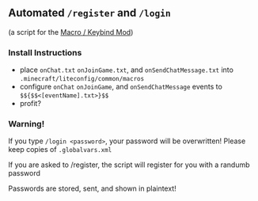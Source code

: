 ## Automated `/register` and `/login`
(a script for the [Macro / Keybind Mod](https://www.liteloader.com/mod/macros))

### Install Instructions
- place `onChat.txt` `onJoinGame.txt`, and `onSendChatMessage.txt` into `.minecraft/liteconfig/common/macros`
- configure `onChat` `onJoinGame`, and `onSendChatMessage` events to `$${$$<[eventName].txt>}$$`
- profit?

### Warning!
If you type `/login <password>`, your password will be overwritten! Please keep copies of `.globalvars.xml`

If you are asked to /register, the script will register for you with a randumb password

Passwords are stored, sent, and shown in plaintext!
